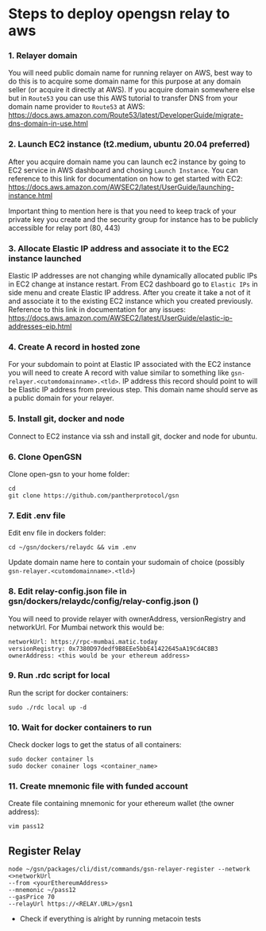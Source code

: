 # Steps to deploy opengsn relay to aws

### 1. Relayer domain

You will need public domain name for running relayer on AWS, best way to do this is to acquire some domain name for this purpose at any domain seller (or acquire it directly at AWS). If you acquire domain somewhere else but in `Route53` you can use this AWS tutorial to transfer DNS from your domain name provider to `Route53` at AWS: https://docs.aws.amazon.com/Route53/latest/DeveloperGuide/migrate-dns-domain-in-use.html

### 2. Launch EC2 instance (t2.medium, ubuntu 20.04 preferred)

After you acquire domain name you can launch ec2 instance by going to EC2 service in AWS dashboard and chosing `Launch Instance`. You can reference to this link for documentation on how to get started with EC2:
https://docs.aws.amazon.com/AWSEC2/latest/UserGuide/launching-instance.html

Important thing to mention here is that you need to keep track of your private key you create and the security group for instance has to be publicly accessible for relay port (80, 443)

### 3. Allocate Elastic IP address and associate it to the EC2 instance launched

Elastic IP addresses are not changing while dynamically allocated public IPs in EC2 change at instance restart. From EC2 dashboard go to `Elastic IPs` in side menu and create Elastic IP address. After you create it take a not of it and associate it to the existing EC2 instance which you created previously.
Reference to this link in documentation for any issues: https://docs.aws.amazon.com/AWSEC2/latest/UserGuide/elastic-ip-addresses-eip.html

### 4. Create A record in hosted zone
For your subdomain to point at Elastic IP associated with the EC2 instance you will need to create A record with value similar to something like `gsn-relayer.<cutomdomainname>.<tld>`. IP address this record should point to will be Elastic IP address from previous step. This domain name should serve as a public domain for your relayer.

### 5. Install git, docker and node

Connect to EC2 instance via ssh and install git, docker and node for ubuntu.

### 6. Clone OpenGSN

Clone open-gsn to your home folder:

    cd
    git clone https://github.com/pantherprotocol/gsn

### 7. Edit .env file

Edit env file in dockers folder:

    cd ~/gsn/dockers/relaydc && vim .env

Update domain name here to contain your sudomain of choice (possibly `gsn-relayer.<cutomdomainname>.<tld>`)

### 8. Edit relay-config.json file in gsn/dockers/relaydc/config/relay-config.json ()

You will need to provide relayer with ownerAddress, versionRegistry and networkUrl. For Mumbai network this would be:

    networkUrl: https://rpc-mumbai.matic.today
    versionRegistry: 0x7380D97dedf9B8EEe5bbE41422645aA19Cd4C8B3
    ownerAddress: <this would be your ethereum address>

### 9. Run .rdc script for local

Run the script for docker containers:

    sudo ./rdc local up -d

### 10. Wait for docker containers to run

Check docker logs to get the status of all containers:

    sudo docker container ls
    sudo docker conainer logs <container_name>

### 11. Create mnemonic file with funded account

Create file containing mnemonic for your ethereum wallet (the owner address):

    vim pass12

## Register Relay

    node ~/gsn/packages/cli/dist/commands/gsn-relayer-register --network <>networkUrl 
    --from <yourEthereumAddress> 
    --mnemonic ~/pass12 
    --gasPrice 70 
    --relayUrl https://<RELAY.URL>/gsn1

- Check if everything is alright by running metacoin tests
